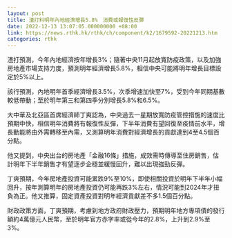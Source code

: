 ```yaml
---
layout: post
title: 渣打料明年內地經濟增長5.8%　消費或報復性反彈
date: 2022-12-13 13:07:05.000000000 +08:00
link: https://news.rthk.hk/rthk/ch/component/k2/1679592-20221213.htm
categories: rthk
---
```


渣打預測，今年內地經濟按年增長3%；隨著中央11月起放寬防疫政策，以及加強房地產市場支持力度，預測明年經濟增長5.8%，相信中央可能將明年增長目標設定於5%以上。

該行預測，內地明年首季經濟增長3.5%，次季增速加快至7%，受到今年同期基數較低帶動；至於明年第三和第四季分別增長5.8%和6.5%。

大中華及北亞區首席經濟師丁爽認為，中央過去一星期放寬防疫管控措施的速度比預期中快，相信明年消費將有報復性反彈，下半年消費有望回復至疫情前水平，增長動能將由外需轉移至內需，又測算明年消費對經濟增長的貢獻達到4至4.5個百分點。

他又提到，中央出台的房地產「金融16條」措施，成效需時傳導至住房銷售，估計明年下半年銷售才有望逐步企穩並緩慢回升，難以出現強勁反彈。

丁爽預期，今年房地產投資可能累跌9%至10%，即使相關投資於明年下半年小幅回升，按年測算明年的房地產投資仍可能再跌3%左右，情況可能到2024年才扭負為正。他又推算，固定資產投資對明年經濟貢獻差不多1.5個百分點。

財政政策方面，丁爽預期，考慮到地方政府財政壓力，預期明年地方專項債的發行額約4萬億元人民幣，至於明年官方赤字率或從今年的2.8%，上升到2.9%至3%。
